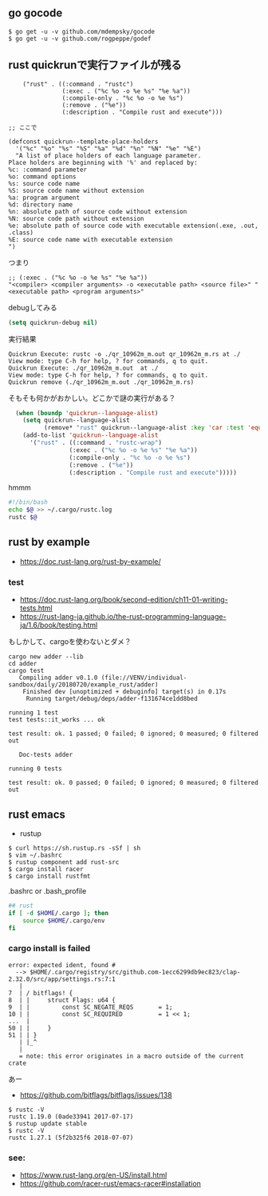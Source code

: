 ## go gocode

```console
$ go get -u -v github.com/mdempsky/gocode
$ go get -u -v github.com/rogpeppe/godef
```

## rust quickrunで実行ファイルが残る

```
    ("rust" . ((:command . "rustc")
               (:exec . ("%c %o -o %e %s" "%e %a"))
               (:compile-only . "%c %o -o %e %s")
               (:remove . ("%e"))
               (:description . "Compile rust and execute")))

;; ここで

(defconst quickrun--template-place-holders
  '("%c" "%o" "%s" "%S" "%a" "%d" "%n" "%N" "%e" "%E")
  "A list of place holders of each language parameter.
Place holders are beginning with '%' and replaced by:
%c: :command parameter
%o: command options
%s: source code name
%S: source code name without extension
%a: program argument
%d: directory name
%n: absolute path of source code without extension
%N: source code path without extension
%e: absolute path of source code with executable extension(.exe, .out, .class)
%E: source code name with executable extension
")
```

つまり

```
;; (:exec . ("%c %o -o %e %s" "%e %a"))
"<compiler> <compiler arguments> -o <executable path> <source file>" "<executable path> <program arguments>"
```

debugしてみる

```lisp
(setq quickrun-debug nil)
```

実行結果

```
Quickrun Execute: rustc -o ./qr_10962m_m.out qr_10962m_m.rs at ./
View mode: type C-h for help, ? for commands, q to quit.
Quickrun Execute: ./qr_10962m_m.out  at ./
View mode: type C-h for help, ? for commands, q to quit.
Quickrun remove (./qr_10962m_m.out ./qr_10962m_m.rs)
```

そもそも何かがおかしい。どこかで謎の実行がある？

```lisp
  (when (boundp 'quickrun--language-alist)
    (setq quickrun--language-alist
          (remove* "rust" quickrun--language-alist :key 'car :test 'equal))
    (add-to-list 'quickrun--language-alist
      '("rust" . ((:command . "rustc-wrap")
                 (:exec . ("%c %o -o %e %s" "%e %a"))
                 (:compile-only . "%c %o -o %e %s")
                 (:remove . ("%e"))
                 (:description . "Compile rust and execute")))))
```

hmmm

```bash
#!/bin/bash
echo $@ >> ~/.cargo/rustc.log
rustc $@
```


## rust by example

- https://doc.rust-lang.org/rust-by-example/

### test

- https://doc.rust-lang.org/book/second-edition/ch11-01-writing-tests.html
- https://rust-lang-ja.github.io/the-rust-programming-language-ja/1.6/book/testing.html

もしかして、cargoを使わないとダメ？

```console
cargo new adder --lib
cd adder
cargo test
   Compiling adder v0.1.0 (file://VENV/individual-sandbox/daily/20180720/example_rust/adder)
    Finished dev [unoptimized + debuginfo] target(s) in 0.17s
     Running target/debug/deps/adder-f131674ce1dd8bed

running 1 test
test tests::it_works ... ok

test result: ok. 1 passed; 0 failed; 0 ignored; 0 measured; 0 filtered out

   Doc-tests adder

running 0 tests

test result: ok. 0 passed; 0 failed; 0 ignored; 0 measured; 0 filtered out
```

## rust emacs

- rustup

```
$ curl https://sh.rustup.rs -sSf | sh
$ vim ~/.bashrc
$ rustup component add rust-src
$ cargo install racer
$ cargo install rustfmt
```

.bashrc or .bash_profile

```bash
## rust
if [ -d $HOME/.cargo ]; then
    source $HOME/.cargo/env
fi
```

### cargo install is failed

```
error: expected ident, found #
  --> $HOME/.cargo/registry/src/github.com-1ecc6299db9ec823/clap-2.32.0/src/app/settings.rs:7:1
   |
7  | / bitflags! {
8  | |     struct Flags: u64 {
9  | |         const SC_NEGATE_REQS       = 1;
10 | |         const SC_REQUIRED          = 1 << 1;
...  |
50 | |     }
51 | | }
   | |_^
   |
   = note: this error originates in a macro outside of the current crate
```


あー

- https://github.com/bitflags/bitflags/issues/138

```console
$ rustc -V
rustc 1.19.0 (0ade33941 2017-07-17)
$ rustup update stable
$ rustc -V
rustc 1.27.1 (5f2b325f6 2018-07-07)
```


### see:

- https://www.rust-lang.org/en-US/install.html
- https://github.com/racer-rust/emacs-racer#installation

